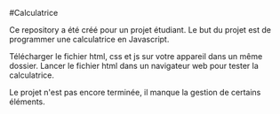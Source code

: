 #Calculatrice

Ce repository a été créé pour un projet étudiant.
Le but du projet est de programmer une calculatrice en Javascript.

Télécharger le fichier html, css et js sur votre appareil dans un même dossier.
Lancer le fichier html dans un navigateur web pour tester la calculatrice.

Le projet n'est pas encore terminée, il manque la gestion de certains éléments.
